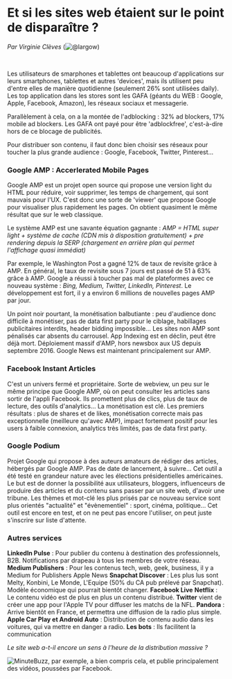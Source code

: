 # Et si les sites web étaient sur le point de disparaître ?
*Par Virginie Clèves* (![@largow](https://twitter.com/largow))
<p>&nbsp; </p>
Les utilisateurs de smarphones et tablettes ont beaucoup d'applications sur leurs smartphones, tablettes et autres 'devices', mais ils utilisent peu d'entre elles de manière quotidienne (seulement 26% sont utilisées daily). Les top application dans les stores sont les GAFA (géants du WEB : Google, Apple, Facebook, Amazon), les réseaux sociaux et messagerie. 

Parallèlement à cela, on a la montée de l'adblocking : 32% ad blockers, 17% mobile ad blockers. Les GAFA ont payé pour être 'adblockfree', c'est-à-dire hors de ce blocage de publicités. 

Pour distribuer son contenu, il faut donc bien choisir ses réseaux pour toucher la plus grande audience : Google, Facebook, Twitter, Pinterest...

### Google AMP : Accerlerated Mobile Pages
Google AMP est un projet open source qui propose une version light du HTML pour réduire, voir supprimer, les temps de chargement, qui sont mauvais pour l'UX. C'est donc une sorte de 'viewer' que propose Google pour visualiser plus rapidement les pages. On obtient quasiment le même résultat que sur le web classique. 

Le système AMP est une savante équation gagnante : 
*AMP = HTML super light + système de cache (CDN mis à disposition gratuitement) + pre rendering depuis la SERP (chargement en arrière plan qui permet l'affichage quasi immédiat)*

Par exemple, le Washington Post a gagné 12% de taux de revisite grâce à AMP. En général, le taux de revisite sous 7 jours est passé de 51 à 63% grâce à AMP. Google a réussi à toucher pas mal de plateformes avec ce nouveau système : *Bing, Medium, Twitter, LinkedIn, Pinterest*. Le développement est fort, il y a environ 6 millions de nouvelles pages AMP par jour. 

Un point noir pourtant, la monétisation balbutiante : peu d'audience donc difficile à monétiser, pas de data first party pour le ciblage, habillages publicitaires interdits, header bidding impossible... 
Les sites non AMP sont pénalisés car absents du carrousel. 
App Indexing est en déclin, peut être déjà mort.
Déploiement massif d'AMP, hors newsbox aux US depuis septembre 2016. Google News est maintenant principalement sur AMP. 

### Facebook Instant Articles 
C'est un univers fermé et propriétaire. Sorte de webview, un peu sur le même principe que Google AMP, où on peut consulter les articles sans sortir de l'appli Facebook. Ils promettent plus de clics, plus de taux de lecture, des outils d'analytics... La monétisation est clé. 
Les premiers résultats : plus de shares et de likes, monétisation correcte mais pas exceptionnelle (meilleure qu'avec AMP), impact fortement positif pour les users à faible connexion, analytics très limités, pas de data first party.

### Google Podium
Projet Google qui propose à des auteurs amateurs de rédiger des articles, hébergés par Google AMP. Pas de date de lancement, à suivre... Cet outil a été testé en grandeur nature avec les élections présidentielles américaines. 
Le but est de donner la possibilité aux utilisateurs, bloggers, influenceurs de produire des articles et du contenu sans passer par un site web, d'avoir une tribune. 
Les thèmes et mot-clé les plus prisés par ce nouveau service sont plus orientés "actualité" et "évènementiel" : sport, cinéma, politique...
Cet outil est encore en test, et on ne peut pas encore l'utiliser, on peut juste s'inscrire sur liste d'attente. 

### Autres services
**LinkedIn Pulse** : Pour publier du contenu à destination des professionnels, B2B. Notifications par drapeau à tous les membres de votre réseau. 
**Medium Publishers** : Pour les contenus tech, web, geek, business, il y a Medium for Publishers
Apple News
**Snapchat Discover** : Les plus lus sont Melty, Konbini, Le Monde, L'Equipe (50% du CA pub prélevé par Snapchat). Modèle économique qui pourrait bientôt changer.
**Facebook Live**
**Netflix** : Le contenu vidéo est de plus en plus un contenu distribué. 
**Twitter** vient de créer une app pour l'Apple TV pour diffuser les matchs de la NFL. 
**Pandora** : Arrive bientôt en France, et permettra une diffusion de la radio plus simple.
**Apple Car Play et Android Auto** : Distribution de contenu audio dans les voitures, qui va mettre en danger a radio.
**Les bots** : Ils facilitent la communication


*Le site web a-t-il encore un sens à l'heure de la distribution massive ?*

![MinuteBuzz](https://www.minutebuzz.com/), par exemple, a bien compris cela, et publie principalement des vidéos, poussées par Facebook.
